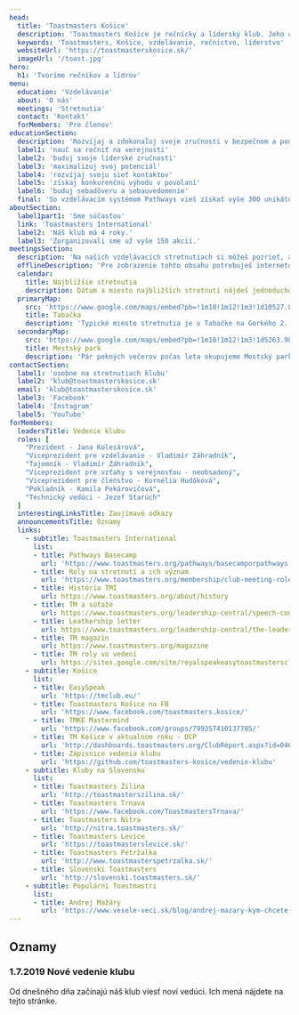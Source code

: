 ```yaml
---
head:
  title: 'Toastmasters Košice'
  description: 'Toastmasters Košice je rečnícky a líderský klub. Jeho cieľom je vytvarať pozitívne a bezpečné podporné prostredie pre rozvoj týchto zručností.'
  keywords: 'Toastmasters, Košice, vzdelávanie, rečníctvo, líderstvo'
  websiteUrl: 'https://toastmasterskosice.sk/'
  imageUrl: '/toast.jpg'
hero: 
  h1: 'Tvoríme rečníkov a lídrov'
menu: 
  education: 'Vzdelávanie'
  about: 'O nás'
  meetings: 'Stretnutia'
  contact: 'Kontakt'
  forMembers: 'Pre členov'
educationSection: 
  description: 'Rozvíjaj a zdokonaľuj svoje zručnosti v bezpečnom a podpornom prostredí nášho klubu. Uč sa vlastným tempom na základe princípov, ktoré sa uplatňujú v Toastmasters International od jeho založenia v roku 1924 a:'
  label1: 'nauč sa rečniť na verejnosti'
  label2: 'buduj svoje líderské zručnosti'
  label3: 'maximalizuj svoj potenciál'
  label4: 'rozvíjaj svoju sieť kontaktov'
  label5: 'získaj konkurenčnú výhodu v povolaní'
  label6: 'buduj sebadôveru a sebauvedomenie'
  final: 'So vzdelávacím systémom Pathways vieš získať vyše 300 unikátnych zručností. Aplikuj poznatky na pravidelných stretnutiach a dostaň ich do krvi.'
aboutSection: 
  label1part1: 'Sme súčasťou'
  link: 'Toastmasters International'
  label2: 'Náš klub má 4 roky.'
  label3: 'Zorganizovali sme už vyše 150 akcií.'
meetingsSection: 
  description: 'Na našich vzdelávacích stretnutiach si môžeš pozrieť, ako funguje výukový proces a zadarmo si vyskúšať základné roly.'
  offlineDescription: 'Pre zobrazenie tohto obsahu potrebuješ internetové pripojenie.'
  calendar:
    title: Najbližšie stretnutia
    description: Dátum a miesto najbližších stretnutí nájdeš jednoducho na Facebooku
  primaryMap:
    src: 'https://www.google.com/maps/embed?pb=!1m18!1m12!1m3!1d10527.880599587215!2d21.251698782262253!3d48.72516203493901!2m3!1f0!2f0!3f0!3m2!1i1024!2i768!4f13.1!3m3!1m2!1s0x473ee061c07d38af%3A0x78bade791929fb76!2zR29ya8OpaG8gMTA2OC8yLCAwNDAgMDEgS2_FoWljZQ!5e0!3m2!1ssk!2ssk!4v1554972340858!5m2!1ssk!2ssk'
    title: Tabačka
    description: 'Typické miesto stretnutia je v Tabačke na Gorkého 2. Miestnosť Midbox, prípadne Kino'
  secondaryMap:
    src: 'https://www.google.com/maps/embed?pb=!1m18!1m12!1m3!1d5263.980094355351!2d21.257849526564556!3d48.724781841716826!2m3!1f0!2f0!3f0!3m2!1i1024!2i768!4f13.1!3m3!1m2!1s0x0%3A0x0!2zNDjCsDQzJzI5LjIiTiAyMcKwMTUnNDQuMSJF!5e0!3m2!1ssk!2ssk!4v1554717174264!5m2!1ssk!2ssk'
    title: Mestský park
    description: 'Pár pekných večerov počas leta okupujeme Mestský park'
contactSection: 
  label1: 'osobne na stretnutiach klubu'
  label2: 'klub@toastmasterskosice.sk'
  email: 'klub@toastmasterskosice.sk'
  label3: 'Facebook'
  label4: 'Instagram'
  label5: 'YouTube'
forMembers:
  leadersTitle: Vedenie klubu
  roles: [
    "Prezident - Jana Kolesárová", 
    "Viceprezident pre vzdelávanie - Vladimír Záhradník", 
    "Tajomník - Vladimír Záhradník", 
    "Viceprezident pre vzťahy s verejnosťou - neobsadený", 
    "Viceprezident pre členstvo - Kornélia Hudáková", 
    "Pokladník - Kamila Pekárovičová", 
    "Technický vedúci - Jozef Starúch" 
  ]
  interestingLinksTitle: Zaujímavé odkazy
  announcementsTitle: Oznamy
  links:
    - subtitle: Toastmasters International
      list:
      - title: Pathways Basecamp
        url: 'https://www.toastmasters.org/pathways/basecamporpathways'
      - title: Roly na stretnutí a ich význam
        url: 'https://www.toastmasters.org/membership/club-meeting-roles'
      - title: História TMI
        url: https://www.toastmasters.org/about/history
      - title: TM a súťaže
        url: https://www.toastmasters.org/leadership-central/speech-contests
      - title: Leathership letter
        url: https://www.toastmasters.org/leadership-central/the-leader-letter
      - title: TM magazín
        url: https://www.toastmasters.org/magazine
      - title: TM roly vo vedení
        url: https://sites.google.com/site/royalspeakeasytoastmastersclub/contuct-us/description-of-roles
    - subtitle: Košice
      list:
      - title: EasySpeak
        url: 'https://tmclub.eu/'
      - title: Toastmasters Košice na FB
        url: 'https://www.facebook.com/toastmasters.kosice/'
      - title: TMKE Mastermind
        url: 'https://www.facebook.com/groups/799357410137785/'
      - title: TM Košice v aktualnom roku - DCP
        url: 'http://dashboards.toastmasters.org/ClubReport.aspx?id=04634798'
      - title: Zápisnice vedenia klubu
        url: 'https://github.com/toastmasters-kosice/vedenie-klubu'
    - subtitle: Kluby na Slovensku
      list:
      - title: Toastmasters Žilina
        url: 'http://toastmasterszilina.sk/'
      - title: Toastmasters Trnava
        url: 'https://www.facebook.com/ToastmastersTrnava/'
      - title: Toastmasters Nitra
        url: 'http://nitra.toastmasters.sk/'
      - title: Toastmasters Levice
        url: 'https://toastmasterslevice.sk/'
      - title: Toastmasters Petržalka
        url: 'http://www.toastmasterspetrzalka.sk/'
      - title: Slovenskí Toastmasters
        url: 'http://slovenski.toastmasters.sk/'
    - subtitle: Populárni Toastmastri
      list:
      - title: Andrej Mažáry
        url: 'https://www.vesele-veci.sk/blog/andrej-mazary-kym-chcete-byt-takto-o-rok/'
---
```


## Oznamy

### 1.7.2019 Nové vedenie klubu
Od dnešného dňa začínajú náš klub viesť noví vedúci. Ich mená nájdete na tejto stránke.
